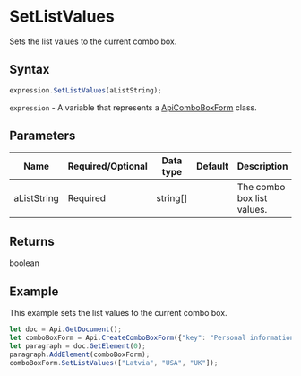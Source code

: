 # SetListValues

Sets the list values to the current combo box.

## Syntax

```javascript
expression.SetListValues(aListString);
```

`expression` - A variable that represents a [ApiComboBoxForm](../ApiComboBoxForm.md) class.

## Parameters

| **Name** | **Required/Optional** | **Data type** | **Default** | **Description** |
| ------------- | ------------- | ------------- | ------------- | ------------- |
| aListString | Required | string[] |  | The combo box list values. |

## Returns

boolean

## Example

This example sets the list values to the current combo box.

```javascript
let doc = Api.GetDocument();
let comboBoxForm = Api.CreateComboBoxForm({"key": "Personal information", "tip": "Choose your country", "required": true, "placeholder": "Country", "editable": false, "autoFit": false});
let paragraph = doc.GetElement(0);
paragraph.AddElement(comboBoxForm);
comboBoxForm.SetListValues(["Latvia", "USA", "UK"]);
```
